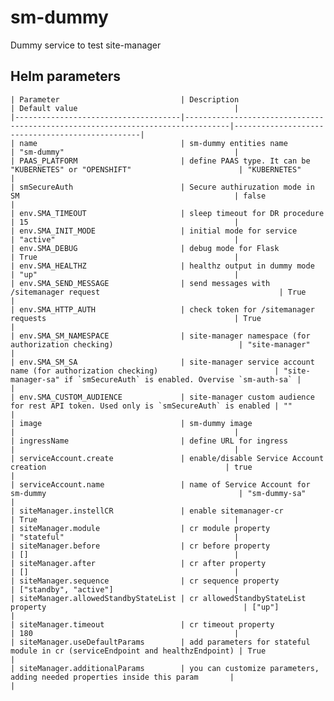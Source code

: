# sm-dummy

Dummy service to test site-manager

## Helm parameters

    | Parameter                           | Description                                                                    | Default value                                   |
    |-------------------------------------|--------------------------------------------------------------------------------|-------------------------------------------------|
    | name                                | sm-dummy entities name                                                         | "sm-dummy"                                      |
    | PAAS_PLATFORM                       | define PAAS type. It can be "KUBERNETES" or "OPENSHIFT"                        | "KUBERNETES"                                    |
    | smSecureAuth                        | Secure authiruzation mode in SM                                                | false                                           |
    | env.SMA_TIMEOUT                     | sleep timeout for DR procedure                                                 | 15                                              |
    | env.SMA_INIT_MODE                   | initial mode for service                                                       | "active"                                        |
    | env.SMA_DEBUG                       | debug mode for Flask                                                           | True                                            |
    | env.SMA_HEALTHZ                     | healthz output in dummy mode                                                   | "up"                                            |
    | env.SMA_SEND_MESSAGE                | send messages with /sitemanager request                                        | True                                            |
    | env.SMA_HTTP_AUTH                   | check token for /sitemanager requests                                          | True                                            |
    | env.SMA_SM_NAMESPACE                | site-manager namespace (for authorization checking)                            | "site-manager"                                  |
    | env.SMA_SM_SA                       | site-manager service account name (for authorization checking)                          | "site-manager-sa" if `smSecureAuth` is enabled. Overvise `sm-auth-sa` |                               |
    | env.SMA_CUSTOM_AUDIENCE             | site-manager custom audience for rest API token. Used only is `smSecureAuth` is enabled | ""                                                                    |
    | image                               | sm-dummy image                                                                 |                                                 |
    | ingressName                         | define URL for ingress                                                         |                                                 |
    | serviceAccount.create               | enable/disable Service Account creation                                        | true                                            |
    | serviceAccount.name                 | name of Service Account for sm-dummy                                           | "sm-dummy-sa"                                   |
    | siteManager.instellCR               | enable sitemanager-cr                                                          | True                                            |
    | siteManager.module                  | cr module property                                                             | "stateful"                                      |
    | siteManager.before                  | cr before property                                                             | []                                              |
    | siteManager.after                   | cr after property                                                              | []                                              |
    | siteManager.sequence                | cr sequence property                                                           | ["standby", "active"]                           |
    | siteManager.allowedStandbyStateList | cr allowedStandbyStateList property                                            | ["up"]                                          |
    | siteManager.timeout                 | cr timeout property                                                            | 180                                             |
    | siteManager.useDefaultParams        | add parameters for stateful module in cr (serviceEndpoint and healthzEndpoint) | True                                            |
    | siteManager.additionalParams        | you can customize parameters, adding needed properties inside this param       |                                                 |
